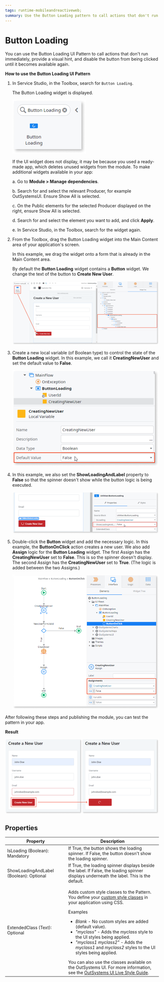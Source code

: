 ```yaml
---
tags: runtime-mobileandreactiveweb;  
summary: Use the Button Loading pattern to call actions that don't run immediately.
---
```


# Button Loading

You can use the Button Loading UI Pattern to call actions that don't run immediately, provide a visual hint, and disable the button from being clicked until it becomes available again.


**How to use the Button Loading UI Pattern**

1. In Service Studio, in the Toolbox, search for `Button Loading`.

    The Button Loading widget is displayed.

    ![](<images/buttonloading-1-ss.png>)

    If the UI widget does not display, it may be because you used a ready-made app, which deletes unused widgets from the module. To make additional widgets available in your app:

    a. Go to **Module > Manage dependencies**.

    b. Search for and select the relevant Producer, for example OutSystemsUI. Ensure Show All is selected. 

    c. On the Public elements for the selected Producer displayed on the right, ensure Show All is selected.
    
    d. Search for and select the element you want to add, and click **Apply**. 
    
    e. In Service Studio, in the Toolbox, search for the widget again.

1. From the Toolbox, drag the Button Loading widget into the Main Content area of your application's screen.

    In this example, we drag the widget onto a form that is already in the Main Content area.

    By default the **Button Loading** widget contains a **Button** widget. We change the text of the button to **Create New User**.

    ![](<images/buttonloading-2-ss.png>)

3. Create a new local variable (of Boolean type) to control the state of the **Button Loading** widget. In this example, we call it **CreatingNewUser** and set the default value to **False**.

    ![](<images/buttonloading-3-ss.png>)

1. In this example, we also set the **ShowLoadingAndLabel** property to **False** so that the spinner doesn't show while the button logic is being executed.

    ![](<images/buttonloading-4-ss.png>)

5. Double-click the **Button** widget and add the necessary logic. In this example, the **ButtonOnClick** action creates a new user. We also add **Assign** logic for the **Button Loading** widget. The first Assign has the **CreatingNewUser** set to **False**. This is so the spinner doesn't display. The second Assign has the **CreatingNewUser** set to **True**. (The logic is added between the two Assigns.)

    ![](<images/buttonloading-5-ss.png>)

After following these steps and publishing the module, you can test the pattern in your app.

**Result**

![](<images/buttonloading-6-ss.png>)


## Properties

| Property | Description |
|---|---|
| IsLoading (Boolean): Mandatory | If True, the button shows the loading spinner. If False, the button doesn't show the loading spinner. |
| ShowLoadingAndLabel (Boolean): Optional | If True, the loading spinner displays beside the label. If False, the loading spinner displays underneath the label. This is the default. |
| ExtendedClass (Text): Optional | <p>Adds custom style classes to the Pattern. You define your [custom style classes](../../../look-feel/css.md) in your application using CSS.</p> <p>Examples <ul><li>_Blank_ - No custom styles are added (default value).</li><li>_"myclass"_ - Adds the _myclass_ style to the UI styles being applied.</li><li>_"myclass1 myclass2"_ - Adds the _myclass1_ and _myclass2_ styles to the UI styles being applied.</li></ul></p>You can also use the classes available on the OutSystems UI. For more information, see the [OutSystems UI Live Style Guide](https://outsystemsui.outsystems.com/StyleGuidePreview/Styles). |

